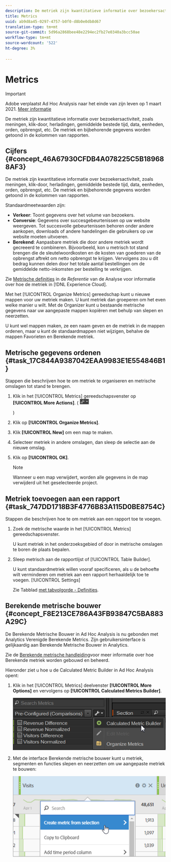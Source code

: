```yaml
---
description: De metriek zijn kwantitatieve informatie over bezoekersactiviteit, zoals meningen, klik-door, herladingen, gemiddelde bestede tijd, data, eenheden, orden, opbrengst, etc. De metriek en bijbehorende gegevens worden getoond in de kolommen van rapporten.
title: Metrics
uuid: ab9d8a45-0297-4757-b0f0-d8b0e0db8d67
translation-type: tm+mt
source-git-commit: 5d96a2868bee48e2294ec2fb27e0340a3bcc50ae
workflow-type: tm+mt
source-wordcount: '522'
ht-degree: 3%

---
```



# Metrics

>[!IMPORTANT]
>
>Adobe verplaatst Ad Hoc Analysis naar het einde van zijn leven op 1 maart 2021. [Meer informatie](https://adobe.ly/discoverworkspace)

De metriek zijn kwantitatieve informatie over bezoekersactiviteit, zoals meningen, klik-door, herladingen, gemiddelde bestede tijd, data, eenheden, orden, opbrengst, etc. De metriek en bijbehorende gegevens worden getoond in de kolommen van rapporten.

## Cijfers {#concept_46A67930CFDB4A078225C5B189688AF3}

De metriek zijn kwantitatieve informatie over bezoekersactiviteit, zoals meningen, klik-door, herladingen, gemiddelde bestede tijd, data, eenheden, orden, opbrengst, etc. De metriek en bijbehorende gegevens worden getoond in de kolommen van rapporten.

Standaardmeetwaarden zijn:

* **Verkeer**: Toont gegevens over het volume van bezoekers.
* **Conversie**: Gegevens over succesgebeurtenissen op uw website weergeven. Tot succesvolle gebeurtenissen behoren onder andere aankopen, downloads of andere handelingen die gebruikers op uw website moeten uitvoeren.
* **Berekend**: Aanpasbare metriek die door andere metriek wordt gecreeerd te combineren. Bijvoorbeeld, kon u metrisch tot stand brengen die de sleutelwoordkosten en de kosten van goederen van de opbrengst aftrekt om netto opbrengst te krijgen. Vervolgens zou u dit bedrag kunnen delen door het totale aantal bestellingen om de gemiddelde netto-inkomsten per bestelling te verkrijgen.

Zie [Metrische definities](https://docs.adobe.com/content/help/en/analytics/components/variables/metrics/metricslist.html) in de *Referentie* van de Analyse voor informatie over hoe de metriek in [!DNL Experience Cloud].

Met het [!UICONTROL Organize Metrics] gereedschap kunt u nieuwe mappen voor uw metriek maken. U kunt metriek dan groeperen om het even welke manier u wilt. Met de Organizer kunt u bestaande metrische gegevens naar uw aangepaste mappen kopiëren met behulp van slepen en neerzetten.

U kunt wel mappen maken, ze een naam geven en de metriek in de mappen ordenen, maar u kunt de standaardmappen niet wijzigen, behalve de mappen Favorieten en Berekende metriek.

## Metrische gegevens ordenen {#task_17C844A9387042EAA9983E1E554846B1}

Stappen die beschrijven hoe te om metriek te organiseren en metrische omslagen tot stand te brengen.

<!-- 

t_organize_metrics.xml

 -->

1. Klik in het [!UICONTROL Metrics] gereedschapsvenster op **[!UICONTROL More Actions]**. (  ![](assets/tools_icon.png)

   )
1. Klik op **[!UICONTROL Organize Metrics]**.
1. Klik **[!UICONTROL New]** om een map te maken.
1. Selecteer metriek in andere omslagen, dan sleep de selectie aan de nieuwe omslag.
1. Klik op **[!UICONTROL OK]**.

   >[!NOTE]
   >
   >Wanneer u een map verwijdert, worden alle gegevens in de map verwijderd uit het geselecteerde project.

## Metriek toevoegen aan een rapport {#task_747DD1718B3F4776B83A115D0BE8754C}

Stappen die beschrijven hoe te om metriek aan een rapport toe te voegen.

<!-- 

t_add_metrics_dsc.xml

 -->

1. Zoek de metrische waarde in het [!UICONTROL Metrics] gereedschapsvenster.

   U kunt metriek in het onderzoeksgebied of door in metrische omslagen te boren de plaats bepalen.

1. Sleep metrisch aan de rapportlijst of [!UICONTROL Table Builder].

   U kunt standaardmetriek willen vooraf specificeren, als u de behoefte wilt verminderen om metriek aan een rapport herhaaldelijk toe te voegen. [!UICONTROL Settings]

   Zie Tabblad [met tabvolgorde - Definities](/help/analyze/ad-hoc-analysis/c-global-settings.md#reference_FB9BADD7E3DA42C1BB2A02A6E9D5C1CF).

## Berekende metrische bouwer {#concept_F8E213CE786A43FB93847C5BA883A29C}

De Berekende Metrische Bouwer in Ad Hoc Analysis is nu gebonden met Analytics Verenigde Berekende Metrics. Zijn gebruikersinterface is gelijkaardig aan Berekende Metrische Bouwer in Analytics.

<!-- 

c_calc_metric_builder.xml

 -->

Zie de [Berekende metrische handleiding](https://docs.adobe.com/content/help/nl-NL/analytics/components/calculated-metrics/cm-overview.html)voor meer informatie over hoe Berekende metriek worden gebouwd en beheerd.

Hieronder ziet u hoe u de Calculated Metric Builder in Ad Hoc Analysis opent:

1. Klik in het [!UICONTROL Metrics] deelvenster **[!UICONTROL More Options]** en vervolgens op **[!UICONTROL Calculated Metrics Builder]**.

   ![](assets/more_options_calc.png)

1. Met de interface Berekende metrische bouwer kunt u metriek, segmenten en functies slepen en neerzetten om uw aangepaste metriek te bouwen:

   ![](assets/calc_metrics.png)

